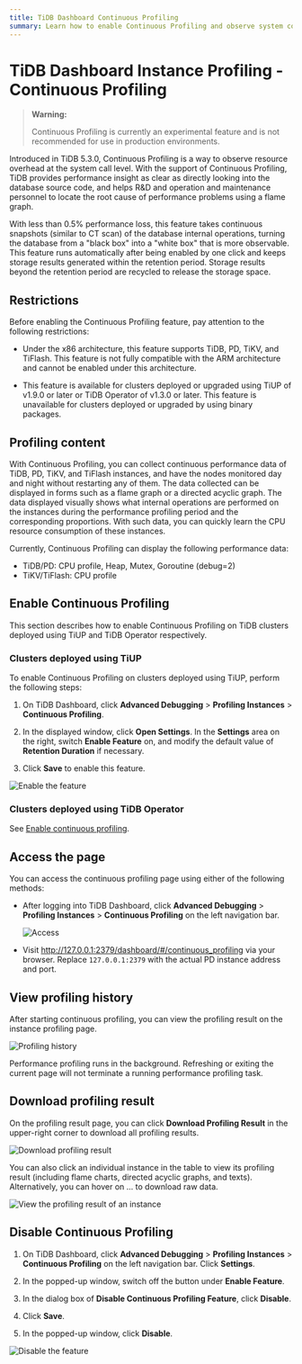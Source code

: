 ```yaml
---
title: TiDB Dashboard Continuous Profiling
summary: Learn how to enable Continuous Profiling and observe system conditions by using this feature.
---
```


# TiDB Dashboard Instance Profiling - Continuous Profiling

> **Warning:**
>
> Continuous Profiling is currently an experimental feature and is not recommended for use in production environments.

Introduced in TiDB 5.3.0, Continuous Profiling is a way to observe resource overhead at the system call level. With the support of Continuous Profiling, TiDB provides performance insight as clear as directly looking into the database source code, and helps R&D and operation and maintenance personnel to locate the root cause of performance problems using a flame graph.

With less than 0.5% performance loss, this feature takes continuous snapshots (similar to CT scan) of the database internal operations, turning the database from a "black box" into a "white box" that is more observable. This feature runs automatically after being enabled by one click and keeps storage results generated within the retention period. Storage results beyond the retention period are recycled to release the storage space.

## Restrictions

Before enabling the Continuous Profiling feature, pay attention to the following restrictions:

- Under the x86 architecture, this feature supports TiDB, PD, TiKV, and TiFlash. This feature is not fully compatible with the ARM architecture and cannot be enabled under this architecture.

- This feature is available for clusters deployed or upgraded using TiUP of v1.9.0 or later or TiDB Operator of v1.3.0 or later. This feature is unavailable for clusters deployed or upgraded by using binary packages.

## Profiling content

With Continuous Profiling, you can collect continuous performance data of TiDB, PD, TiKV, and TiFlash instances, and have the nodes monitored day and night without restarting any of them. The data collected can be displayed in forms such as a flame graph or a directed acyclic graph. The data displayed visually shows what internal operations are performed on the instances during the performance profiling period and the corresponding proportions. With such data, you can quickly learn the CPU resource consumption of these instances.

Currently, Continuous Profiling can display the following performance data:

- TiDB/PD: CPU profile, Heap, Mutex, Goroutine (debug=2)
- TiKV/TiFlash: CPU profile

## Enable Continuous Profiling

This section describes how to enable Continuous Profiling on TiDB clusters deployed using TiUP and TiDB Operator respectively.

### Clusters deployed using TiUP

To enable Continuous Profiling on clusters deployed using TiUP, perform the following steps:

1. On TiDB Dashboard, click **Advanced Debugging** > **Profiling Instances** > **Continuous Profiling**.

2. In the displayed window, click **Open Settings**.  In the **Settings** area on the right, switch **Enable Feature** on, and modify the default value of **Retention Duration** if necessary.

3. Click **Save** to enable this feature.

![Enable the feature](https://download.pingcap.com/images/docs/dashboard/dashboard-conprof-start.png)

### Clusters deployed using TiDB Operator

See [Enable continuous profiling](https://docs.pingcap.com/tidb-in-kubernetes/dev/access-dashboard#enable-continuous-profiling).

## Access the page

You can access the continuous profiling page using either of the following methods:

- After logging into TiDB Dashboard, click **Advanced Debugging** > **Profiling Instances** > **Continuous Profiling** on the left navigation bar.

    ![Access](https://download.pingcap.com/images/docs/dashboard/dashboard-conprof-access.png)

- Visit <http://127.0.0.1:2379/dashboard/#/continuous_profiling> via your browser. Replace `127.0.0.1:2379` with the actual PD instance address and port.

## View profiling history

After starting continuous profiling, you can view the profiling result on the instance profiling page.

![Profiling history](https://download.pingcap.com/images/docs/dashboard/dashboard-conprof-history.png)

Performance profiling runs in the background. Refreshing or exiting the current page will not terminate a running performance profiling task.

## Download profiling result

On the profiling result page, you can click **Download Profiling Result** in the upper-right corner to download all profiling results.

![Download profiling result](https://download.pingcap.com/images/docs/dashboard/dashboard-conprof-download.png)

You can also click an individual instance in the table to view its profiling result (including flame charts, directed acyclic graphs, and texts). Alternatively, you can hover on ... to download raw data.

![View the profiling result of an instance](https://download.pingcap.com/images/docs/dashboard/dashboard-conprof-single.png)

## Disable Continuous Profiling

1. On TiDB Dashboard, click **Advanced Debugging** > **Profiling Instances** > **Continuous Profiling** on the left navigation bar. Click **Settings**.

2. In the popped-up window, switch off the button under **Enable Feature**.

3. In the dialog box of **Disable Continuous Profiling Feature**, click **Disable**.

4. Click **Save**.

5. In the popped-up window, click **Disable**.

![Disable the feature](https://download.pingcap.com/images/docs/dashboard/dashboard-conprof-stop.png)